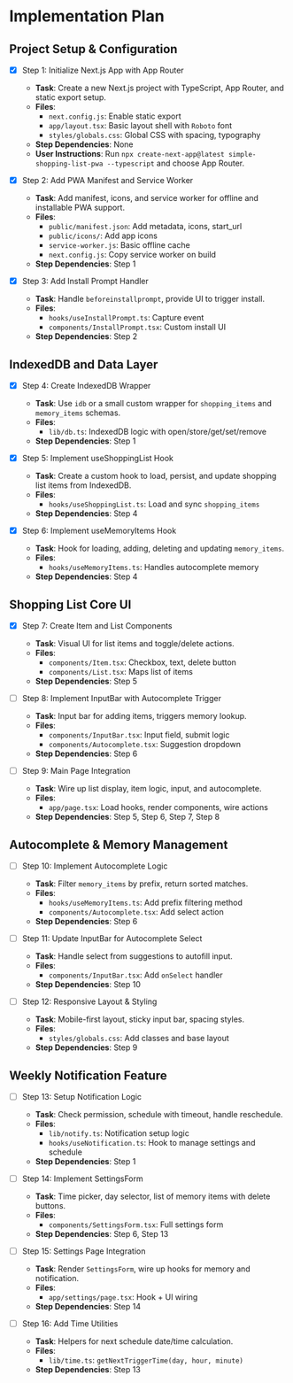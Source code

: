 # Implementation Plan

## Project Setup & Configuration

- [x] Step 1: Initialize Next.js App with App Router
  - **Task**: Create a new Next.js project with TypeScript, App Router, and static export setup.
  - **Files**:
    - `next.config.js`: Enable static export
    - `app/layout.tsx`: Basic layout shell with `Roboto` font
    - `styles/globals.css`: Global CSS with spacing, typography
  - **Step Dependencies**: None
  - **User Instructions**: Run `npx create-next-app@latest simple-shopping-list-pwa --typescript` and choose App Router.

- [x] Step 2: Add PWA Manifest and Service Worker
  - **Task**: Add manifest, icons, and service worker for offline and installable PWA support.
  - **Files**:
    - `public/manifest.json`: Add metadata, icons, start_url
    - `public/icons/`: Add app icons
    - `service-worker.js`: Basic offline cache
    - `next.config.js`: Copy service worker on build
  - **Step Dependencies**: Step 1

- [x] Step 3: Add Install Prompt Handler
  - **Task**: Handle `beforeinstallprompt`, provide UI to trigger install.
  - **Files**:
    - `hooks/useInstallPrompt.ts`: Capture event
    - `components/InstallPrompt.tsx`: Custom install UI
  - **Step Dependencies**: Step 2

## IndexedDB and Data Layer

- [x] Step 4: Create IndexedDB Wrapper
  - **Task**: Use `idb` or a small custom wrapper for `shopping_items` and `memory_items` schemas.
  - **Files**:
    - `lib/db.ts`: IndexedDB logic with open/store/get/set/remove
  - **Step Dependencies**: Step 1

- [x] Step 5: Implement useShoppingList Hook
  - **Task**: Create a custom hook to load, persist, and update shopping list items from IndexedDB.
  - **Files**:
    - `hooks/useShoppingList.ts`: Load and sync `shopping_items`
  - **Step Dependencies**: Step 4

- [x] Step 6: Implement useMemoryItems Hook
  - **Task**: Hook for loading, adding, deleting and updating `memory_items`.
  - **Files**:
    - `hooks/useMemoryItems.ts`: Handles autocomplete memory
  - **Step Dependencies**: Step 4

## Shopping List Core UI

- [x] Step 7: Create Item and List Components
  - **Task**: Visual UI for list items and toggle/delete actions.
  - **Files**:
    - `components/Item.tsx`: Checkbox, text, delete button
    - `components/List.tsx`: Maps list of items
  - **Step Dependencies**: Step 5

- [ ] Step 8: Implement InputBar with Autocomplete Trigger
  - **Task**: Input bar for adding items, triggers memory lookup.
  - **Files**:
    - `components/InputBar.tsx`: Input field, submit logic
    - `components/Autocomplete.tsx`: Suggestion dropdown
  - **Step Dependencies**: Step 6

- [ ] Step 9: Main Page Integration
  - **Task**: Wire up list display, item logic, input, and autocomplete.
  - **Files**:
    - `app/page.tsx`: Load hooks, render components, wire actions
  - **Step Dependencies**: Step 5, Step 6, Step 7, Step 8

## Autocomplete & Memory Management

- [ ] Step 10: Implement Autocomplete Logic
  - **Task**: Filter `memory_items` by prefix, return sorted matches.
  - **Files**:
    - `hooks/useMemoryItems.ts`: Add prefix filtering method
    - `components/Autocomplete.tsx`: Add select action
  - **Step Dependencies**: Step 6

- [ ] Step 11: Update InputBar for Autocomplete Select
  - **Task**: Handle select from suggestions to autofill input.
  - **Files**:
    - `components/InputBar.tsx`: Add `onSelect` handler
  - **Step Dependencies**: Step 10

- [ ] Step 12: Responsive Layout & Styling
  - **Task**: Mobile-first layout, sticky input bar, spacing styles.
  - **Files**:
    - `styles/globals.css`: Add classes and base layout
  - **Step Dependencies**: Step 9

## Weekly Notification Feature

- [ ] Step 13: Setup Notification Logic
  - **Task**: Check permission, schedule with timeout, handle reschedule.
  - **Files**:
    - `lib/notify.ts`: Notification setup logic
    - `hooks/useNotification.ts`: Hook to manage settings and schedule
  - **Step Dependencies**: Step 1

- [ ] Step 14: Implement SettingsForm
  - **Task**: Time picker, day selector, list of memory items with delete buttons.
  - **Files**:
    - `components/SettingsForm.tsx`: Full settings form
  - **Step Dependencies**: Step 6, Step 13

- [ ] Step 15: Settings Page Integration
  - **Task**: Render `SettingsForm`, wire up hooks for memory and notification.
  - **Files**:
    - `app/settings/page.tsx`: Hook + UI wiring
  - **Step Dependencies**: Step 14

- [ ] Step 16: Add Time Utilities
  - **Task**: Helpers for next schedule date/time calculation.
  - **Files**:
    - `lib/time.ts`: `getNextTriggerTime(day, hour, minute)`
  - **Step Dependencies**: Step 13

